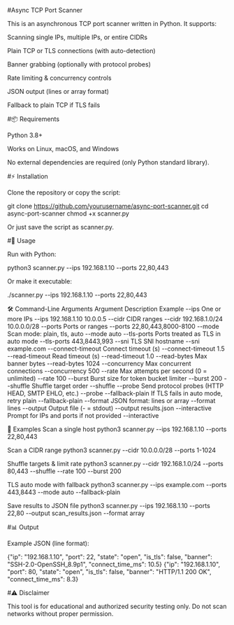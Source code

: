 #Async TCP Port Scanner

This is an asynchronous TCP port scanner written in Python.
It supports:

Scanning single IPs, multiple IPs, or entire CIDRs

Plain TCP or TLS connections (with auto-detection)

Banner grabbing (optionally with protocol probes)

Rate limiting & concurrency controls

JSON output (lines or array format)

Fallback to plain TCP if TLS fails

#📦 Requirements

Python 3.8+

Works on Linux, macOS, and Windows

No external dependencies are required (only Python standard library).

#⚡ Installation

Clone the repository or copy the script:

git clone https://github.com/yourusername/async-port-scanner.git
cd async-port-scanner
chmod +x scanner.py


Or just save the script as scanner.py.

#🚀 Usage

Run with Python:

python3 scanner.py --ips 192.168.1.10 --ports 22,80,443


Or make it executable:

./scanner.py --ips 192.168.1.10 --ports 22,80,443

🛠 Command-Line Arguments
Argument	Description	Example
--ips	One or more IPs	--ips 192.168.1.10 10.0.0.5
--cidr	CIDR ranges	--cidr 192.168.1.0/24 10.0.0.0/28
--ports	Ports or ranges	--ports 22,80,443,8000-8100
--mode	Scan mode: plain, tls, auto	--mode auto
--tls-ports	Ports treated as TLS in auto mode	--tls-ports 443,8443,993
--sni	TLS SNI hostname	--sni example.com
--connect-timeout	Connect timeout (s)	--connect-timeout 1.5
--read-timeout	Read timeout (s)	--read-timeout 1.0
--read-bytes	Max banner bytes	--read-bytes 1024
--concurrency	Max concurrent connections	--concurrency 500
--rate	Max attempts per second (0 = unlimited)	--rate 100
--burst	Burst size for token bucket limiter	--burst 200
--shuffle	Shuffle target order	--shuffle
--probe	Send protocol probes (HTTP HEAD, SMTP EHLO, etc.)	--probe
--fallback-plain	If TLS fails in auto mode, retry plain	--fallback-plain
--format	JSON format: lines or array	--format lines
--output	Output file (- = stdout)	--output results.json
--interactive	Prompt for IPs and ports if not provided	--interactive

📖 Examples
Scan a single host
python3 scanner.py --ips 192.168.1.10 --ports 22,80,443

Scan a CIDR range
python3 scanner.py --cidr 10.0.0.0/28 --ports 1-1024

Shuffle targets & limit rate
python3 scanner.py --cidr 192.168.1.0/24 --ports 80,443 --shuffle --rate 100 --burst 200

TLS auto mode with fallback
python3 scanner.py --ips example.com --ports 443,8443 --mode auto --fallback-plain

Save results to JSON file
python3 scanner.py --ips 192.168.1.10 --ports 22,80 --output scan_results.json --format array

#📊 Output

Example JSON (line format):

{"ip": "192.168.1.10", "port": 22, "state": "open", "is_tls": false, "banner": "SSH-2.0-OpenSSH_8.9p1", "connect_time_ms": 10.5}
{"ip": "192.168.1.10", "port": 80, "state": "open", "is_tls": false, "banner": "HTTP/1.1 200 OK", "connect_time_ms": 8.3}

#⚠️ Disclaimer

This tool is for educational and authorized security testing only.
Do not scan networks without proper permission.

